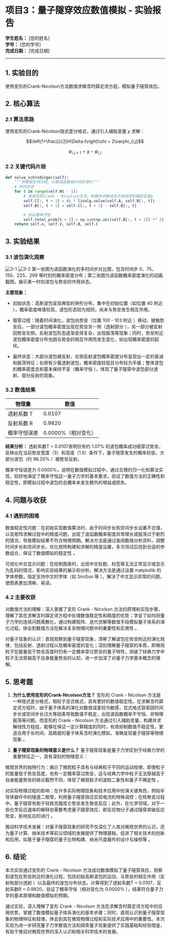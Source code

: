 # 项目3：量子隧穿效应数值模拟 - 实验报告

**学生姓名：** [您的姓名]  
**学号：** [您的学号]  
**完成日期：** [完成日期]  

---

## 1. 实验目的

使用变形的Crank-Nicolson方法数值求解含时薛定谔方程，模拟量子隧穿效应。

## 2. 核心算法

### 2.1 算法思路

使用变形的Crank-Nicolson隐式差分格式，通过引入辅助变量 $\chi$ 求解：

$$\left(1+\frac{i}{2}H\Delta t\right)\chi = 2\varphi_{i,j}$$

$$\varphi_{i,j+1} = \chi - \varphi_{i,j}$$

### 2.2 关键代码片段

```python
def solve_schrodinger(self):
    """求解薛定谔方程，计算波函数随时间的演化"""
    # 时间步进
    for t in range(self.Nt - 1):
        # 使用变形Crank - Nicolson方法，构建并求解线性方程组得到辅助变量χ
        self.C[:, t + 1] = 4j * linalg.solve(self.A, self.B[:, t])
        self.B[:, t + 1] = self.C[:, t + 1] - self.B[:, t]

        # 验证概率守恒
        self.total_prob[t + 1] = np.sum(np.abs(self.B[:, t + 1]) ** 2)
    return self.x, self.V, self.B, self.C
```

## 3. 实验结果

### 3.1 波包演化观察

![3-1](https://github.com/user-attachments/assets/7651c921-348c-4683-a43d-46e3cd757d67)
![3-2](https://github.com/user-attachments/assets/f5a7d998-ae4f-432c-bf43-8b36372a0eeb)
第一张图为波函数演化的多时间步对比图，包含时间步 0、75、150、225、299 等时刻的概率密度分布；第二张图为波函数概率密度演化的动画截图，展示某一时刻波包与势垒的作用状态。

**主要现象：**
- 初始状态：高斯波包呈现典型的钟形分布，集中在初始位置（如位置 40 附近 ），概率密度峰值较高，波包形态较为规则，尚未与势垒发生相互作用。

- 隧穿过程：随着时间演化，波包向势垒（位置 100 - 103 附近 ）移动，接触势垒后，一部分波包概率密度出现在势垒另一侧（透射部分 ），另一部分被反射回势垒左侧，反射波包形态逐渐变得复杂，出现振荡等现象；同时，势垒附近波包概率密度分布也因与势垒的相互作用而发生变化，如出现概率密度的起伏。

- 最终状态：大部分波包被反射，左侧反射波包概率密度分布呈现出一定的衰减和振荡特征；右侧有少量透射波包，概率密度较低且分布较为平缓；整体波包的概率密度总和基本保持不变（概率守恒 ），体现了量子隧穿中波包部分透射、部分反射的现象。

### 3.2 数值结果

| 物理量 | 数值 |
|--------|------|
| 透射系数 T | 0.0107 |
| 反射系数 R | 0.9820 |
| 概率守恒误差 | 0.0000%（相对变化） |

**结果分析：**
透射系数T = 0.0107表明仅有约 1.07% 的波包概率成功隧穿过势垒，反映出在当前势垒宽度（3）和高度（1.0）条件下，量子隧穿发生的概率较低，大部分波包（约 98.20% ）被势垒反射。

概率守恒误差为 0.0000%，说明在数值模拟过程中，通过合理的归一化和算法实现，较好地满足了概率守恒这一量子力学的基本要求，验证了数值方法的正确性和稳定性，即模拟过程中波包的总概率未发生额外的增益或损失。

## 4. 问题与收获

### 4.1 遇到的困难

数值稳定性问题：在初始实现数值算法时，由于时间步长和空间步长设置不合理，以及矩阵求解过程中的精度问题，出现了波函数概率密度异常增长或振荡过于剧烈的情况，导致模拟结果不符合物理预期。解决方法是通过查阅数值分析资料，调整时间步长和空间步长，优化矩阵构建和求解的精度设置，多次测试后找到合适的参数组合，保证了数值模拟的稳定性 。

可视化中文显示问题：在绘制图表时，出现中文标题、标签等无法正常显示或显示为乱码的情况，影响实验结果的展示和分析。解决方法是通过设置 matplotlib 的字体参数，指定支持中文的字体（如 SimSun 等 ），解决了中文显示异常的问题，使图表更加清晰、易读。

### 4.2 主要收获

对数值方法的理解：深入掌握了变形 Crank - Nicolson 方法的原理和实现步骤，理解了其在求解含时薛定谔方程中处理数值稳定性和精度的优势；学会了如何将量子力学的连续问题离散化，通过构建矩阵、迭代求解等数值手段模拟量子体系的演化过程，体会到数值方法在解决复杂物理问题中的重要性和实用性 。

对量子现象的认识：直观观察到量子隧穿现象，清晰了解波包在势垒附近的演化规律，包括反射、透射过程以及概率密度的变化；深刻理解量子隧穿的本质，即微观粒子在能量低于势垒高度时仍有一定概率穿过势垒的量子特性，突破了经典力学中粒子无法穿越高于自身能量势垒的认知，进一步加深了对量子力学基本概念的理解。

## 5. 思考题

1. **为什么使用变形的Crank-Nicolson方法？**
变形的 Crank - Nicolson 方法是一种隐式差分格式，相较于显式格式，具有更好的数值稳定性。在求解含时薛定谔方程时，由于量子体系的演化对数值误差较为敏感，显式格式容易因时间步长或空间步长过大等因素导致数值不稳定，出现波函数概率不守恒、非物理振荡等问题。而变形的 Crank - Nicolson 方法通过引入辅助变量，构建并求解线性方程组，能够在保证一定计算精度的同时，有效抑制数值不稳定性，更适合用于长时间、高精度的量子体系含时演化模拟，准确呈现量子隧穿等物理现象 。

2. **量子隧穿现象的物理意义是什么？**
量子隧穿现象是量子力学区别于经典力学的重要特征之一，具有深刻的物理意义：

微观世界的独特行为：揭示了微观粒子具有与经典粒子不同的运动规律，即使粒子的能量低于势垒高度，也有一定概率穿过势垒，这与经典力学中粒子无法穿越高于自身能量势垒的结论截然不同，体现了微观粒子的波粒二象性和量子不确定性 。

对实际物理过程的影响：在许多实际物理现象和技术应用中扮演关键角色，例如半导体器件中的隧道二极管，利用量子隧穿效应实现电流的特殊调控；在核聚变过程中，量子隧穿有助于轻核克服库仑势垒发生聚变反应；此外，在化学领域，对于一些化学反应速率的解释也需要考虑量子隧穿效应，即反应物分子通过隧穿突破反应势垒，影响反应的进行 。

推动科学技术发展：对量子隧穿现象的研究不仅深化了人类对微观世界的认识，还为量子计算、纳米技术等前沿领域的发展提供了物理基础，促进了相关技术的创新和应用，如基于量子隧穿的量子比特构建、纳米尺度器件的设计与操控等 。

## 6. 结论

本次实验通过变形的 Crank - Nicolson 方法成功数值模拟了量子隧穿效应，观察到波包在势垒附近的演化过程，包括初始高斯波包的运动、与势垒的相互作用（反射和部分透射 ）以及最终的波包分布状态。计算得到了透射系数T = 0.0107、反射系数R = 0.9820，验证了概率守恒（相对变化为 0.0000% ），结果符合量子力学的基本原理和数值模拟的预期。

通过实验，深入理解了变形 Crank - Nicolson 方法在求解含时薛定谔方程中的应用优势，掌握了数值模拟量子体系演化的基本步骤；同时，直观认识到量子隧穿现象的物理特征和规律，体会到其在微观物理过程和实际技术应用中的重要性。本次实验为进一步研究量子力学数值方法和探索量子现象提供了实践基础和经验借鉴，有助于推动对微观世界的深入认识和相关科学技术的发展。
